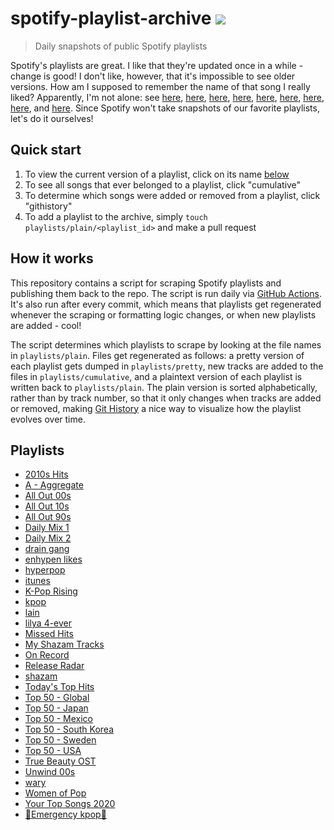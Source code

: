 # spotify-playlist-archive [![](https://github.com/mackorone/spotify-playlist-archive/actions/workflows/main.yml/badge.svg)](https://github.com/mackorone/spotify-playlist-archive/actions/workflows/main.yml)

> Daily snapshots of public Spotify playlists

Spotify's playlists are great. I like that they're updated once in a while -
change is good! I don't like, however, that it's impossible to see older
versions. How am I supposed to remember the name of that song I really liked?
Apparently, I'm not alone: see
[here](https://community.spotify.com/t5/Content-Questions/View-previous-versions-of-playlists/td-p/4400750),
[here](https://community.spotify.com/t5/Accounts/A-playlist-was-modified-Can-I-get-the-old-songs-back/td-p/1001889),
[here](https://community.spotify.com/t5/Content-Questions/Seeing-an-old-version-of-a-playlist/td-p/1318739),
[here](https://community.spotify.com/t5/Other-Partners-Web-Player-etc/Playlists-Is-there-any-way-to-recover-previous-versions-of-a/td-p/4726831),
[here](https://community.spotify.com/t5/Desktop-Mac/Find-Songs-of-old-versions-of-Spotify-Playlists/td-p/998504),
[here](https://community.spotify.com/t5/Closed-Ideas/Playlist-Versioning-History/idi-p/1133819),
[here](https://community.spotify.com/t5/Closed-Ideas/Playlist-History-Versioning/idi-p/1346418),
[here](https://community.spotify.com/t5/Closed-Ideas/Playlists-Playlist-History/idi-p/1816799),
and [here](https://community.spotify.com/t5/Live-Ideas/Playlists-Edit-History/idi-p/4573743).
Since Spotify won't take snapshots of our favorite playlists, let's do it ourselves!

## Quick start

1. To view the current version of a playlist, click on its name [below](https://github.com/mackorone/spotify-playlist-archive#playlists)
1. To see all songs that ever belonged to a playlist, click "cumulative"
1. To determine which songs were added or removed from a playlist, click "githistory"
1. To add a playlist to the archive, simply `touch playlists/plain/<playlist_id>` and make a pull request

## How it works

This repository contains a script for scraping Spotify playlists and publishing
them back to the repo. The script is run daily via
[GitHub Actions](https://github.com/mackorone/spotify-playlist-archive/actions/workflows/main.yml).
It's also run after every commit, which means that playlists get regenerated
whenever the scraping or formatting logic changes, or when new playlists are
added - cool!

The script determines which playlists to scrape by looking at the file names in
`playlists/plain`. Files get regenerated as follows: a pretty version of each
playlist gets dumped in `playlists/pretty`, new tracks are added to the
files in `playlists/cumulative`, and a plaintext version of each playlist is
written back to `playlists/plain`. The plain version is sorted alphabetically,
rather than by track number, so that it only changes when tracks are added or
removed, making [Git History](https://githistory.xyz/) a nice way to visualize
how the playlist evolves over time.

## Playlists

- [2010s Hits](/playlists/pretty/2010s%20Hits.md)
- [A - Aggregate](/playlists/pretty/A%20-%20Aggregate.md)
- [All Out 00s](/playlists/pretty/All%20Out%2000s.md)
- [All Out 10s](/playlists/pretty/All%20Out%2010s.md)
- [All Out 90s](/playlists/pretty/All%20Out%2090s.md)
- [Daily Mix 1](/playlists/pretty/Daily%20Mix%201.md)
- [Daily Mix 2](/playlists/pretty/Daily%20Mix%202.md)
- [drain gang](/playlists/pretty/drain%20gang.md)
- [enhypen likes](/playlists/pretty/enhypen%20likes.md)
- [hyperpop](/playlists/pretty/hyperpop.md)
- [itunes](/playlists/pretty/itunes.md)
- [K-Pop Rising](/playlists/pretty/K-Pop%20Rising.md)
- [kpop](/playlists/pretty/kpop.md)
- [lain](/playlists/pretty/lain.md)
- [lilya 4-ever](/playlists/pretty/lilya%204-ever.md)
- [Missed Hits](/playlists/pretty/Missed%20Hits.md)
- [My Shazam Tracks](/playlists/pretty/My%20Shazam%20Tracks.md)
- [On Record](/playlists/pretty/On%20Record.md)
- [Release Radar](/playlists/pretty/Release%20Radar.md)
- [shazam](/playlists/pretty/shazam.md)
- [Today's Top Hits](/playlists/pretty/Today's%20Top%20Hits.md)
- [Top 50 - Global](/playlists/pretty/Top%2050%20-%20Global.md)
- [Top 50 - Japan](/playlists/pretty/Top%2050%20-%20Japan.md)
- [Top 50 - Mexico](/playlists/pretty/Top%2050%20-%20Mexico.md)
- [Top 50 - South Korea](/playlists/pretty/Top%2050%20-%20South%20Korea.md)
- [Top 50 - Sweden](/playlists/pretty/Top%2050%20-%20Sweden.md)
- [Top 50 - USA](/playlists/pretty/Top%2050%20-%20USA.md)
- [True Beauty OST](/playlists/pretty/True%20Beauty%20OST.md)
- [Unwind 00s](/playlists/pretty/Unwind%2000s.md)
- [wary](/playlists/pretty/wary.md)
- [Women of Pop](/playlists/pretty/Women%20of%20Pop.md)
- [Your Top Songs 2020](/playlists/pretty/Your%20Top%20Songs%202020.md)
- [🚨Emergency kpop🚨](/playlists/pretty/🚨Emergency%20kpop🚨.md)
